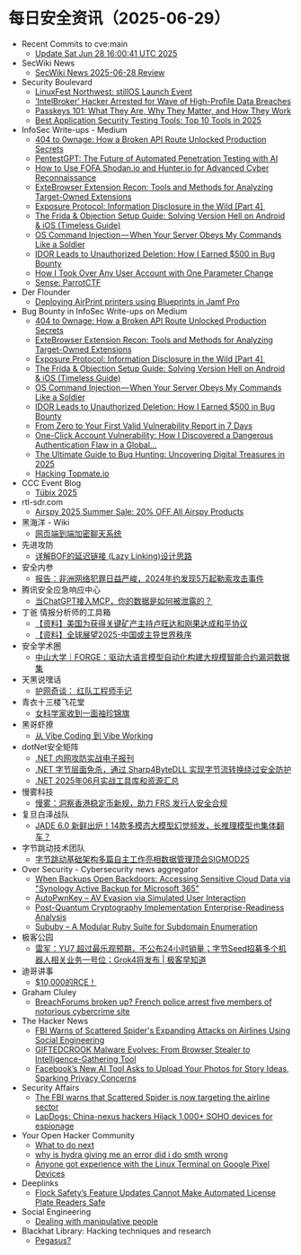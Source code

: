 # 每日安全资讯（2025-06-29）

- Recent Commits to cve:main
  - [Update Sat Jun 28 16:00:41 UTC 2025](https://github.com/trickest/cve/commit/d5660b78cd53f602c0fb012b572210965c395607)
- SecWiki News
  - [SecWiki News 2025-06-28 Review](http://www.sec-wiki.com/?2025-06-28)
- Security Boulevard
  - [LinuxFest Northwest:  stillOS Launch Event](https://securityboulevard.com/2025/06/linuxfest-northwest-stillos-launch-event/?utm_source=rss&utm_medium=rss&utm_campaign=linuxfest-northwest-stillos-launch-event)
  - [‘IntelBroker’ Hacker Arrested for Wave of High-Profile Data Breaches](https://securityboulevard.com/2025/06/intelbroker-hacker-arrested-for-wave-of-high-profile-data-breaches/?utm_source=rss&utm_medium=rss&utm_campaign=intelbroker-hacker-arrested-for-wave-of-high-profile-data-breaches)
  - [Passkeys 101: What They Are, Why They Matter, and How They Work](https://securityboulevard.com/2025/06/passkeys-101-what-they-are-why-they-matter-and-how-they-work/?utm_source=rss&utm_medium=rss&utm_campaign=passkeys-101-what-they-are-why-they-matter-and-how-they-work)
  - [Best Application Security Testing Tools: Top 10 Tools in 2025](https://securityboulevard.com/2025/06/best-application-security-testing-tools-top-10-tools-in-2025/?utm_source=rss&utm_medium=rss&utm_campaign=best-application-security-testing-tools-top-10-tools-in-2025)
- InfoSec Write-ups - Medium
  - [404 to 0wnage: How a Broken API Route Unlocked Production Secrets](https://infosecwriteups.com/404-to-0wnage-how-a-broken-api-route-unlocked-production-secrets-cc8ec9c6d063?source=rss----7b722bfd1b8d---4)
  - [PentestGPT: The Future of Automated Penetration Testing with AI](https://infosecwriteups.com/pentestgpt-the-future-of-automated-penetration-testing-with-ai-b6bf3b2c77bc?source=rss----7b722bfd1b8d---4)
  - [How to Use FOFA Shodan.io and Hunter.io for Advanced Cyber Reconnaissance](https://infosecwriteups.com/how-to-use-fofa-shodan-io-and-hunter-io-for-advanced-cyber-reconnaissance-cab9eff4556b?source=rss----7b722bfd1b8d---4)
  - [ExteBrowser Extension Recon: Tools and Methods for Analyzing Target-Owned Extensions](https://infosecwriteups.com/extebrowser-extension-recon-tools-and-methods-for-analyzing-target-owned-extensions-5ba5efbc1d9e?source=rss----7b722bfd1b8d---4)
  - [Exposure Protocol: Information Disclosure in the Wild [Part 4] ️](https://infosecwriteups.com/exposure-protocol-information-disclosure-in-the-wild-part-4-%EF%B8%8F-779babe65576?source=rss----7b722bfd1b8d---4)
  - [The Frida & Objection Setup Guide: Solving Version Hell on Android & iOS (Timeless Guide)](https://infosecwriteups.com/the-frida-objection-setup-guide-solving-version-hell-on-android-ios-timeless-guide-f55eb98459a0?source=rss----7b722bfd1b8d---4)
  - [OS Command Injection — When Your Server Obeys My Commands Like a Soldier](https://infosecwriteups.com/os-command-injection-when-your-server-obeys-my-commands-like-a-soldier-ecbe2fe6ec3d?source=rss----7b722bfd1b8d---4)
  - [IDOR Leads to Unauthorized Deletion: How I Earned $500 in Bug Bounty](https://infosecwriteups.com/idor-leads-to-unauthorized-deletion-how-i-earned-500-in-bug-bounty-335bd6a2c75d?source=rss----7b722bfd1b8d---4)
  - [How I Took Over Any User Account with One Parameter Change](https://infosecwriteups.com/how-i-took-over-any-user-account-with-one-parameter-change-09692dcc20f1?source=rss----7b722bfd1b8d---4)
  - [Sense: ParrotCTF](https://infosecwriteups.com/sense-parrotctf-ba1b0634c63a?source=rss----7b722bfd1b8d---4)
- Der Flounder
  - [Deploying AirPrint printers using Blueprints in Jamf Pro](https://derflounder.wordpress.com/2025/06/28/deploying-airprint-printers-using-blueprints-in-jamf-pro/)
- Bug Bounty in InfoSec Write-ups on Medium
  - [404 to 0wnage: How a Broken API Route Unlocked Production Secrets](https://infosecwriteups.com/404-to-0wnage-how-a-broken-api-route-unlocked-production-secrets-cc8ec9c6d063?source=rss----7b722bfd1b8d--bug_bounty)
  - [ExteBrowser Extension Recon: Tools and Methods for Analyzing Target-Owned Extensions](https://infosecwriteups.com/extebrowser-extension-recon-tools-and-methods-for-analyzing-target-owned-extensions-5ba5efbc1d9e?source=rss----7b722bfd1b8d--bug_bounty)
  - [Exposure Protocol: Information Disclosure in the Wild [Part 4] ️](https://infosecwriteups.com/exposure-protocol-information-disclosure-in-the-wild-part-4-%EF%B8%8F-779babe65576?source=rss----7b722bfd1b8d--bug_bounty)
  - [The Frida & Objection Setup Guide: Solving Version Hell on Android & iOS (Timeless Guide)](https://infosecwriteups.com/the-frida-objection-setup-guide-solving-version-hell-on-android-ios-timeless-guide-f55eb98459a0?source=rss----7b722bfd1b8d--bug_bounty)
  - [OS Command Injection — When Your Server Obeys My Commands Like a Soldier](https://infosecwriteups.com/os-command-injection-when-your-server-obeys-my-commands-like-a-soldier-ecbe2fe6ec3d?source=rss----7b722bfd1b8d--bug_bounty)
  - [IDOR Leads to Unauthorized Deletion: How I Earned $500 in Bug Bounty](https://infosecwriteups.com/idor-leads-to-unauthorized-deletion-how-i-earned-500-in-bug-bounty-335bd6a2c75d?source=rss----7b722bfd1b8d--bug_bounty)
  - [From Zero to Your First Valid Vulnerability Report in 7 Days](https://infosecwriteups.com/from-zero-to-your-first-valid-vulnerability-report-in-7-days-692050467ea1?source=rss----7b722bfd1b8d--bug_bounty)
  - [One-Click Account Vulnerability: How I Discovered a Dangerous Authentication Flaw in a Global…](https://infosecwriteups.com/one-click-account-vulnerability-how-i-discovered-a-dangerous-authentication-flaw-in-a-global-1cbc9a39e206?source=rss----7b722bfd1b8d--bug_bounty)
  - [The Ultimate Guide to Bug Hunting: Uncovering Digital Treasures in 2025](https://infosecwriteups.com/the-ultimate-guide-to-bug-hunting-uncovering-digital-treasures-in-2025-527b25b6d896?source=rss----7b722bfd1b8d--bug_bounty)
  - [Hacking Topmate.io](https://infosecwriteups.com/hacking-topmate-io-3f6f8252a742?source=rss----7b722bfd1b8d--bug_bounty)
- CCC Event Blog
  - [Tübix 2025](https://events.ccc.de/2025/06/28/tuebix2025/)
- rtl-sdr.com
  - [Airspy 2025 Summer Sale: 20% OFF All Airspy Products](https://www.rtl-sdr.com/airspy-2025-summer-sale-20-off-all-airspy-products/)
- 黑海洋 - Wiki
  - [网页端到端加密聊天系统](https://blog.upx8.com/4820)
- 先进攻防
  - [详解BOF的延迟链接 (Lazy Linking)设计思路](https://mp.weixin.qq.com/s?__biz=MzI1MDA1MjcxMw==&mid=2649908428&idx=1&sn=dc5bae00bd9bac120fb43f9901c043f9)
- 安全内参
  - [报告：非洲网络犯罪日益严峻，2024年约发现5万起勒索攻击事件](https://mp.weixin.qq.com/s?__biz=MzI4NDY2MDMwMw==&mid=2247514599&idx=1&sn=2bb9a8ff3b35957d04ab4ca0c1c0a4a4)
- 腾讯安全应急响应中心
  - [当ChatGPT接入MCP，你的数据是如何被泄露的？](https://mp.weixin.qq.com/s?__biz=MjM5NzE1NjA0MQ==&mid=2651207221&idx=1&sn=a4776fb2fe98f4197adc4849353a7768)
- 丁爸 情报分析师的工具箱
  - [【资料】美国为获得关键矿产主持卢旺达和刚果达成和平协议](https://mp.weixin.qq.com/s?__biz=MzI2MTE0NTE3Mw==&mid=2651150926&idx=1&sn=be3e9de8735865f460044212d552d5a7)
  - [【资料】全球展望2025-中国或主导世界秩序](https://mp.weixin.qq.com/s?__biz=MzI2MTE0NTE3Mw==&mid=2651150926&idx=2&sn=a943913e06a6c2738de540510de705c6)
- 安全学术圈
  - [中山大学｜FORGE：驱动大语言模型自动化构建大规模智能合约漏洞数据集](https://mp.weixin.qq.com/s?__biz=MzU5MTM5MTQ2MA==&mid=2247492693&idx=1&sn=f912973994e379d3c80bed9b2187214b)
- 天黑说嘿话
  - [护网奇谈： 红队工程师手记](https://mp.weixin.qq.com/s?__biz=MzI5NTQ5MTAzMA==&mid=2247484485&idx=1&sn=1ef7d9fbb5e2067d544d0c48cd9b17da)
- 青衣十三楼飞花堂
  - [女科学家收到一面袖珍锦旗](https://mp.weixin.qq.com/s?__biz=MzUzMjQyMDE3Ng==&mid=2247488402&idx=1&sn=f71e556e3caa134fb3fb9d320c007c95)
- 黑哥虾撩
  - [从 Vibe Coding 到 Vibe Working](https://mp.weixin.qq.com/s?__biz=Mzg5OTU1NTEwMg==&mid=2247484413&idx=1&sn=583de95c7b2f0cb6daff2c4dbf08b674)
- dotNet安全矩阵
  - [.NET 内网攻防实战电子报刊](https://mp.weixin.qq.com/s?__biz=MzUyOTc3NTQ5MA==&mid=2247499964&idx=2&sn=8e5b35e3a202cc2b37520084c98da29f)
  - [.NET 字节层面免杀，通过 Sharp4ByteDLL 实现字节流转换绕过安全防护](https://mp.weixin.qq.com/s?__biz=MzUyOTc3NTQ5MA==&mid=2247499964&idx=3&sn=b5d78e2e0987bd8081134b1003169a6c)
  - [.NET 2025年06月实战工具库和资源汇总](https://mp.weixin.qq.com/s?__biz=MzUyOTc3NTQ5MA==&mid=2247499964&idx=1&sn=fb9ca4ef235ccea18e5ae4448d256eb7)
- 慢雾科技
  - [慢雾：洞察香港稳定币新规，助力 FRS 发行人安全合规](https://mp.weixin.qq.com/s?__biz=MzU4ODQ3NTM2OA==&mid=2247502481&idx=1&sn=4d12d94e81b79d452859d79989941a6c)
- 复旦白泽战队
  - [JADE 6.0 新鲜出炉！14款多模态大模型幻觉频发，长推理模型也集体翻车？](https://mp.weixin.qq.com/s?__biz=MzU4NzUxOTI0OQ==&mid=2247495368&idx=1&sn=4280dd19d32ddff81b89e630fa80c7b5)
- 字节跳动技术团队
  - [字节跳动基础架构多篇自主工作亮相数据管理顶会SIGMOD25](https://mp.weixin.qq.com/s?__biz=MzI1MzYzMjE0MQ==&mid=2247515006&idx=1&sn=0f018f8ceb47590696d05592ba1915bf)
- Over Security - Cybersecurity news aggregator
  - [When Backups Open Backdoors: Accessing Sensitive Cloud Data via "Synology Active Backup for Microsoft 365"](https://modzero.com/en/blog/when-backups-open-backdoors-synology-active-backup-m365/)
  - [AutoPwnKey – AV Evasion via Simulated User Interaction](https://www.darknet.org.uk/2025/06/autopwnkey-av-evasion-via-simulated-user-interaction/)
  - [Post-Quantum Cryptography Implementation Enterprise-Readiness Analysis](https://www.darknet.org.uk/2025/06/post-quantum-cryptography-implementation-enterprise-readiness-analysis/)
  - [Sububy – A Modular Ruby Suite for Subdomain Enumeration](https://www.darknet.org.uk/2025/06/sububy-a-modular-ruby-suite-for-subdomain-enumeration/)
- 极客公园
  - [雷军：YU7 超过最乐观预期，不公布24小时销量；字节Seed招募多个机器人相关业务一号位；Grok4将发布 | 极客早知道](https://mp.weixin.qq.com/s?__biz=MTMwNDMwODQ0MQ==&mid=2653081881&idx=1&sn=6264302520326c072f32842c3e8488fd)
- 迪哥讲事
  - [$10,000的RCE！​​](https://mp.weixin.qq.com/s?__biz=MzIzMTIzNTM0MA==&mid=2247497783&idx=1&sn=f49fc7ca0cb8d8027c5bcdb60b1a2ac4)
- Graham Cluley
  - [BreachForums broken up? French police arrest five members of notorious cybercrime site](https://www.bitdefender.com/en-us/blog/hotforsecurity/breachforums-broken-up-french-police-arrest-five-members-of-notorious-cybercrime-site)
- The Hacker News
  - [FBI Warns of Scattered Spider's Expanding Attacks on Airlines Using Social Engineering](https://thehackernews.com/2025/06/fbi-warns-of-scattered-spiders.html)
  - [GIFTEDCROOK Malware Evolves: From Browser Stealer to Intelligence-Gathering Tool](https://thehackernews.com/2025/06/giftedcrook-malware-evolves-from.html)
  - [Facebook’s New AI Tool Asks to Upload Your Photos for Story Ideas, Sparking Privacy Concerns](https://thehackernews.com/2025/06/facebooks-new-ai-tool-requests-photo.html)
- Security Affairs
  - [The FBI warns that Scattered Spider is now targeting the airline sector](https://securityaffairs.com/179413/cyber-crime/the-fbi-warns-that-scattered-spider-is-now-targeting-the-airline-sector.html)
  - [LapDogs: China-nexus hackers Hijack 1,000+ SOHO devices for espionage](https://securityaffairs.com/179406/malware/lapdogs-china-nexus-hackers-hijack-1000-soho-devices-for-espionage.html)
- Your Open Hacker Community
  - [What to do next](https://www.reddit.com/r/HowToHack/comments/1lmt33t/what_to_do_next/)
  - [why is hydra giving me an error did i do smth wrong](https://www.reddit.com/r/HowToHack/comments/1lmtebk/why_is_hydra_giving_me_an_error_did_i_do_smth/)
  - [Anyone got experience with the Linux Terminal on Google Pixel Devices](https://www.reddit.com/r/HowToHack/comments/1lmfv8g/anyone_got_experience_with_the_linux_terminal_on/)
- Deeplinks
  - [Flock Safety’s Feature Updates Cannot Make Automated License Plate Readers Safe](https://www.eff.org/deeplinks/2025/06/flock-safetys-feature-updates-cannot-make-automated-license-plate-readers-safe)
- Social Engineering
  - [Dealing with manipulative people](https://www.reddit.com/r/SocialEngineering/comments/1lmq680/dealing_with_manipulative_people/)
- Blackhat Library: Hacking techniques and research
  - [Pegasus?](https://www.reddit.com/r/blackhat/comments/1lmtd8e/pegasus/)
